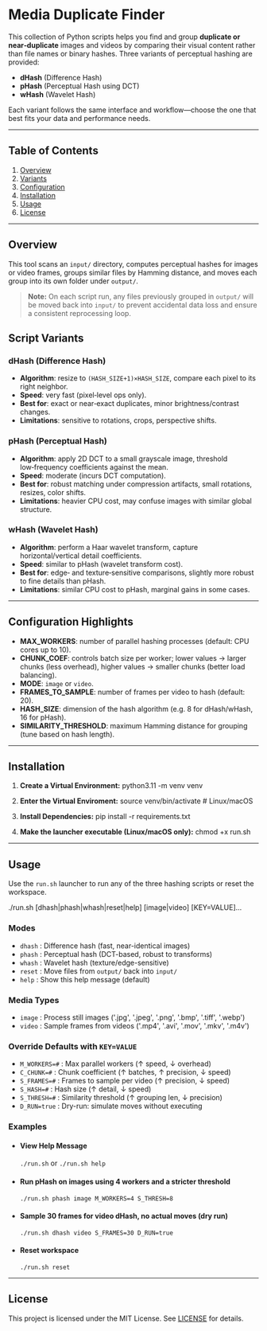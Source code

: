 # Media Duplicate Finder

This collection of Python scripts helps you find and group **duplicate or near‑duplicate** images and videos by comparing their visual content rather than file names or binary hashes. Three variants of perceptual hashing are provided:

* **dHash** (Difference Hash)
* **pHash** (Perceptual Hash using DCT)
* **wHash** (Wavelet Hash)

Each variant follows the same interface and workflow—choose the one that best fits your data and performance needs.

---

## Table of Contents

1. [Overview](#overview)
2. [Variants](#script-variants)
3. [Configuration](#configuration-highlights)
4. [Installation](#installation)
5. [Usage](#usage)
6. [License](#license)

---

## Overview

This tool scans an `input/` directory, computes perceptual hashes for images or video frames, groups similar files by Hamming distance, and moves each group into its own folder under `output/`.

> **Note:** On each script run, any files previously grouped in `output/` will be moved back into `input/` to prevent accidental data loss and ensure a consistent reprocessing loop.

## Script Variants

### dHash (Difference Hash)

* **Algorithm**: resize to `(HASH_SIZE+1)×HASH_SIZE`, compare each pixel to its right neighbor.
* **Speed**: very fast (pixel‑level ops only).
* **Best for**: exact or near‑exact duplicates, minor brightness/contrast changes.
* **Limitations**: sensitive to rotations, crops, perspective shifts.

### pHash (Perceptual Hash)

* **Algorithm**: apply 2D DCT to a small grayscale image, threshold low‑frequency coefficients against the mean.
* **Speed**: moderate (incurs DCT computation).
* **Best for**: robust matching under compression artifacts, small rotations, resizes, color shifts.
* **Limitations**: heavier CPU cost, may confuse images with similar global structure.

### wHash (Wavelet Hash)

* **Algorithm**: perform a Haar wavelet transform, capture horizontal/vertical detail coefficients.
* **Speed**: similar to pHash (wavelet transform cost).
* **Best for**: edge‑ and texture‑sensitive comparisons, slightly more robust to fine details than pHash.
* **Limitations**: similar CPU cost to pHash, marginal gains in some cases.

---

## Configuration Highlights

* **MAX\_WORKERS**: number of parallel hashing processes (default: CPU cores up to 10).
* **CHUNK\_COEF**: controls batch size per worker; lower values → larger chunks (less overhead), higher values → smaller chunks (better load balancing).
* **MODE**: `image` or `video`.
* **FRAMES\_TO\_SAMPLE**: number of frames per video to hash (default: 20).
* **HASH\_SIZE**: dimension of the hash algorithm (e.g. 8 for dHash/wHash, 16 for pHash).
* **SIMILARITY\_THRESHOLD**: maximum Hamming distance for grouping (tune based on hash length).

---

## Installation

1. **Create a Virtual Environment:**
   python3.11 -m venv venv

2. **Enter the Virtual Enviroment:**
   source venv/bin/activate   # Linux/macOS

3. **Install Dependencies:**
   pip install -r requirements.txt

4. **Make the launcher executable (Linux/macOS only):**
   chmod +x run.sh

---

## Usage

Use the `run.sh` launcher to run any of the three hashing scripts or reset the workspace.

./run.sh [dhash|phash|whash|reset|help] [image|video] [KEY=VALUE]...

### Modes

* `dhash`   : Difference hash (fast, near-identical images)
* `phash`   : Perceptual hash (DCT-based, robust to transforms)
* `whash`   : Wavelet hash (texture/edge-sensitive)
* `reset`   : Move files from `output/` back into `input/`
* `help`    : Show this help message (default)

### Media Types

* `image` : Process still images ('.jpg', '.jpeg', '.png', '.bmp', '.tiff', '.webp')
* `video` : Sample frames from videos ('.mp4', '.avi', '.mov', '.mkv', '.m4v')

### Override Defaults with `KEY=VALUE`

* `M_WORKERS=#`    : Max parallel workers (↑ speed, ↓ overhead)
* `C_CHUNK=#`      : Chunk coefficient (↑ batches, ↑ precision, ↓ speed)
* `S_FRAMES=#`     : Frames to sample per video (↑ precision, ↓ speed)
* `S_HASH=#`       : Hash size (↑ detail, ↓ speed)
* `S_THRESH=#`     : Similarity threshold (↑ grouping len, ↓ precision)
* `D_RUN=true`     : Dry-run: simulate moves without executing

### Examples

* #### View Help Message
  `./run.sh` or `./run.sh help`
* #### Run pHash on images using 4 workers and a stricter threshold
  `./run.sh phash image M_WORKERS=4 S_THRESH=8`
* #### Sample 30 frames for video dHash, no actual moves (dry run)
  `./run.sh dhash video S_FRAMES=30 D_RUN=true`
* #### Reset workspace
  `./run.sh reset`

---

## License

This project is licensed under the MIT License. See [LICENSE](LICENSE) for details.
